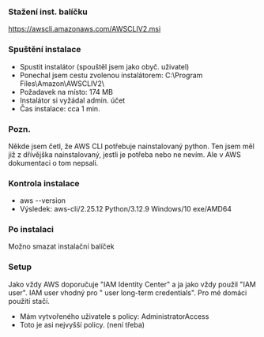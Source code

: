 ### Stažení inst. balíčku
https://awscli.amazonaws.com/AWSCLIV2.msi

### Spuštění instalace
- Spustit instalátor (spouštěl jsem jako obyč. uživatel)
- Ponechal jsem cestu zvolenou instalátorem: C:\Program Files\Amazon\AWSCLIV2\
- Požadavek na místo: 174 MB
- Instalátor si vyžádal admin. účet
- Čas instalace: cca 1 min.

### Pozn.
Někde jsem četl, že AWS CLI potřebuje nainstalovaný python. Ten jsem měl již z dřívějška nainstalovaný, jestli je potřeba nebo ne nevím. Ale v AWS dokumentaci o tom nepsali.

### Kontrola instalace
- aws --version
- Výsledek: aws-cli/2.25.12 Python/3.12.9 Windows/10 exe/AMD64

### Po instalaci
Možno smazat instalační balíček

### Setup
Jako vždy AWS doporučuje "IAM Identity Center" a ja jako vždy použil "IAM user". IAM user vhodný pro " user long-term credentials". Pro mé domáci použití stačí.
- Mám vytvořeného uživatele s policy: AdministratorAccess
- Toto je asi nejvyšší policy. (není třeba)
